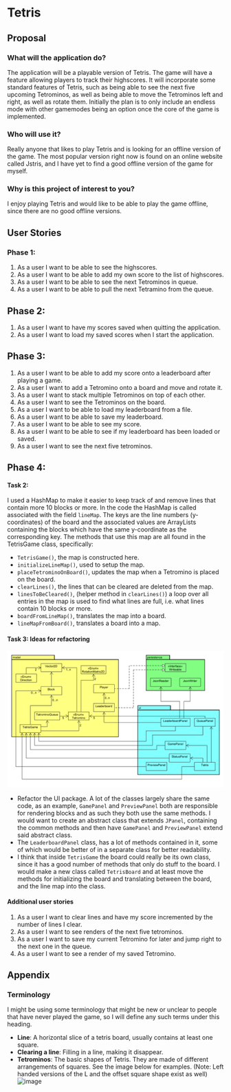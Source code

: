 # Tetris

## Proposal
### What will the application do?
The application will be a playable version of Tetris.
The game will have a feature allowing players to track their highscores.
It will incorporate some standard features of Tetris, such as being able to see
the next five upcoming Tetrominos, as well as being able to move the Tetrominos
left and right, as well as rotate them. Initially the plan is to only include an
endless mode with other gamemodes being an option once the core of the game is
implemented.

### Who will use it?
Really anyone that likes to play Tetris and is looking for an offline
version of the game. The most popular version right now is found on an 
online website called Jstris, and I have yet to find a good offline
version of the game for myself.

### Why is this project of interest to you?
I enjoy playing Tetris and would like to be able to play the game offline,
since there are no good offline versions.

## User Stories
### Phase 1:
1. As a user I want to be able to see the highscores.
2. As a user I want to be able to add my own score to the list of highscores.
3. As a user I want to be able to see the next Tetrominos in queue.
4. As a user I want to be able to pull the next Tetramino from the queue.

## Phase 2:
1. As a user I want to have my scores saved when quitting the application.
2. As a user I want to load my saved scores when I start the application.

## Phase 3:
1. As a user I want to be able to add my score onto a leaderboard after playing a game.
2. As a user I want to add a Tetromino onto a board and move and rotate it.
3. As a user I want to stack multiple Tetrominos on top of each other.
4. As a user I want to see the Tetrominos on the board.
5. As a user I want to be able to load my leaderboard from a file.
6. As a user I want to be able to save my leaderboard.
7. As a user I want to be able to see my score.
8. As a user I want to be able to see if my leaderboard has been loaded or saved.
9. As a user I want to see the next five tetrominos.

## Phase 4:

#### Task 2:
I used a HashMap to make it easier to keep track of and remove lines that contain more 10 blocks or more.
In the code the HashMap is called associated with the field `lineMap`. The keys are the line numbers (y-coordinates) of 
the board and the associated values are ArrayLists containing the blocks which have the same y-coordinate as 
the corresponding key. The methods that use this map are all found in the TetrisGame class, specifically:
- `TetrisGame()`, the map is constructed here.
- `initializeLineMap()`, used to setup the map.
- `placeTetrominoOnBoard()`, updates the map when a Tetromino is placed on the board.
- `clearLines()`, the lines that can be cleared are deleted from the map.
- `linesToBeCleared()`, (helper method in `clearLines()`) a loop over all entries in the map is used to find what 
lines are full, i.e. what lines contain 10 blocks or more.
- `boardFromLineMap()`, translates the map into a board.
- `lineMapFromBoard()`, translates a board into a map.

#### Task 3: Ideas for refactoring
![image](UML_Design_Diagram.png)
* Refactor the UI package. A lot of the classes largely share the same code, as an example, `GamePanel` 
and `PreviewPanel` both are responsible for rendering blocks and as such they both use the same methods.
I would want to create an abstract class that extends `JPanel`, containing the common methods and then have `GamePanel`
and `PreviewPanel` extend said abstract class.
* The `LeaderboardPanel` class, has a lot of methods contained in it, some of which would be better of in a separate
class for better readability.
* I think that inside `TetrisGame` the board could really be its own class, since it has a good number of methods
that only do stuff to the board. I would make a new class called `TetrisBoard` and at least move the methods for
initializing the board and translating between the board, and the line map into the class.

#### Additional user stories
1. As a user I want to clear lines and have my score incremented by the number of lines I clear.
2. As a user I want to see renders of the next five tetrominos.
3. As a user I want to save my current Tetromino for later and jump right to the next one in the queue.
4. As a user I want to see a render of my saved Tetromino.

## Appendix

### Terminology
I might be using some terminology that might be new or unclear to people that
have never played the game, so I will define any such terms under this heading.
- **Line**: A horizontal slice of a tetris board, usually contains at 
least one square.
- **Clearing a line**: Filling in a line, making it disappear.
- **Tetrominos**: The basic shapes of Tetris. They are made of different 
arrangements of squares. See the image below for examples.
(Note: Left handed versions of the L and the offset square shape exist 
as well)
![image](https://upload.wikimedia.org/wikipedia/commons/thumb/5/50/All_5_free_tetrominoes.svg/1920px-All_5_free_tetrominoes.svg.png)
